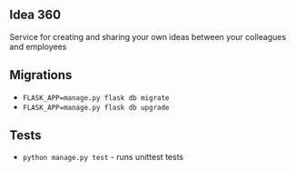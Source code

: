 ## Idea 360

Service for creating and sharing your own ideas between your colleagues and employees

## Migrations

* `FLASK_APP=manage.py flask db migrate`
* `FLASK_APP=manage.py flask db upgrade`

## Tests

* `python manage.py test` - runs unittest tests
